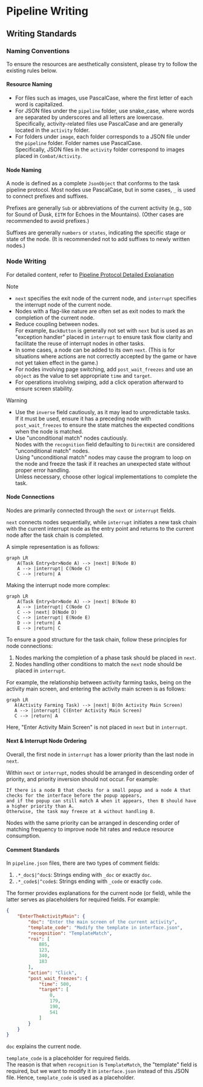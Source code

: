# Pipeline Writing

## Writing Standards

### Naming Conventions

To ensure the resources are aesthetically consistent, please try to follow the existing rules below.

#### Resource Naming

- For files such as images, use PascalCase, where the first letter of each word is capitalized.
- For JSON files under the `pipeline` folder, use snake_case, where words are separated by underscores and all letters are lowercase.  
  Specifically, activity-related files use PascalCase and are generally located in the `activity` folder.
- For folders under `image`, each folder corresponds to a JSON file under the `pipeline` folder. Folder names use PascalCase.  
  Specifically, JSON files in the `activity` folder correspond to images placed in `Combat/Activity`.

#### Node Naming

A node is defined as a complete `JsonObject` that conforms to the task pipeline protocol. Most nodes use PascalCase, but in some cases, `_` is used to connect prefixes and suffixes.

Prefixes are generally `Sub` or abbreviations of the current activity (e.g., `SOD` for Sound of Dusk, `EITM` for Echoes in the Mountains). (Other cases are recommended to avoid prefixes.)

Suffixes are generally `numbers` or `states`, indicating the specific stage or state of the node. (It is recommended not to add suffixes to newly written nodes.)

### Node Writing

For detailed content, refer to [Pipeline Protocol Detailed Explanation](https://github.com/MaaXYZ/MaaFramework/blob/main/docs/zh_cn/3.1-%E4%BB%BB%E5%8A%A1%E6%B5%81%E6%B0%B4%E7%BA%BF%E5%8D%8F%E8%AE%AE.md)

> [!NOTE]
>
> - `next` specifies the exit node of the current node, and `interrupt` specifies the interrupt node of the current node.
> - Nodes with a flag-like nature are often set as exit nodes to mark the completion of the current node.
> - Reduce coupling between nodes.  
> For example, `BackButton` is generally not set with `next` but is used as an "exception handler" placed in `interrupt` to ensure task flow clarity and facilitate the reuse of interrupt nodes in other tasks.
> - In some cases, a node can be added to its own `next`. (This is for situations where actions are not correctly accepted by the game or have not yet taken effect in the game.)
> - For nodes involving page switching, add `post_wait_freezes` and use an `object` as the value to set appropriate `time` and `target`.
> - For operations involving swiping, add a click operation afterward to ensure screen stability.

> [!WARNING]
>
> - Use the `inverse` field cautiously, as it may lead to unpredictable tasks.  
> If it must be used, ensure it has a preceding node with `post_wait_freezes` to ensure the state matches the expected conditions when the node is matched.
> - Use "unconditional match" nodes cautiously.  
> Nodes with the `recognition` field defaulting to `DirectHit` are considered "unconditional match" nodes.  
> Using "unconditional match" nodes may cause the program to loop on the node and freeze the task if it reaches an unexpected state without proper error handling.  
> Unless necessary, choose other logical implementations to complete the task.

#### Node Connections

Nodes are primarily connected through the `next` or `interrupt` fields.

`next` connects nodes sequentially, while `interrupt` initiates a new task chain with the current interrupt node as the entry point and returns to the current node after the task chain is completed.

A simple representation is as follows:

```mermaid
graph LR
    A(Task Entry<br>Node A) --> |next| B(Node B)
    A --> |interrupt| C(Node C)
    C --> |return| A
```

Making the interrupt node more complex:

```mermaid
graph LR
    A(Task Entry<br>Node A) --> |next| B(Node B)
    A --> |interrupt| C(Node C)
    C --> |next| D(Node D)
    C --> |interrupt| E(Node E)
    D --> |return| A
    E --> |return| C
```

To ensure a good structure for the task chain, follow these principles for node connections:

1. Nodes marking the completion of a phase task should be placed in `next`.
2. Nodes handling other conditions to match the `next` node should be placed in `interrupt`.

For example, the relationship between activity farming tasks, being on the activity main screen, and entering the activity main screen is as follows:

```mermaid
graph LR
   A(Activity Farming Task) --> |next| B(On Activity Main Screen)
   A --> |interrupt| C(Enter Activity Main Screen)
   C --> |return| A
```

Here, "Enter Activity Main Screen" is not placed in `next` but in `interrupt`.

#### Next & Interrupt Node Ordering

Overall, the first node in `interrupt` has a lower priority than the last node in `next`.

Within `next` or `interrupt`, nodes should be arranged in descending order of priority, and priority inversion should not occur. For example:

```plaintext
If there is a node B that checks for a small popup and a node A that checks for the interface before the popup appears, 
and if the popup can still match A when it appears, then B should have a higher priority than A. 
Otherwise, the task may freeze at A without handling B.
```

Nodes with the same priority can be arranged in descending order of matching frequency to improve node hit rates and reduce resource consumption.

#### Comment Standards

In `pipeline.json` files, there are two types of comment fields:

1. `.*_doc$|^doc$`: Strings ending with `_doc` or exactly `doc`.
2. `.*_code$|^code$`: Strings ending with `_code` or exactly `code`.

The former provides explanations for the current node (or field), while the latter serves as placeholders for required fields. For example:

```json
{
    "EnterTheActivityMain": {
        "doc": "Enter the main screen of the current activity",
        "template_code": "Modify the template in interface.json",
        "recognition": "TemplateMatch",
        "roi": [
            885,
            123,
            340,
            183
        ],
        "action": "Click",
        "post_wait_freezes": {
            "time": 500,
            "target": [
                0,
                179,
                190,
                541
            ]
        }
    }
}
```

`doc` explains the current node.

`template_code` is a placeholder for required fields.  
The reason is that when `recognition` is `TemplateMatch`, the "template" field is required, but we want to modify it in `interface.json` instead of this JSON file. Hence, `template_code` is used as a placeholder.

